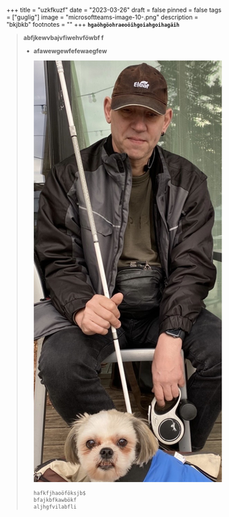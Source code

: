 +++
title = "uzkfkuzf"
date = "2023-03-26"
draft = false
pinned = false
tags = ["guglig"]
image = "microsoftteams-image-10-.png"
description = "bkjbkb"
footnotes = ""
+++
**`hgaöhgöohraeoöihgoiahgoihagäih`**

> **abfjkewvbajvfiwehvföwbf f**
>
> * **afawewgewfefewaegfew**
>
>   ![](microsoftteams-image-10-.png)
>
>   ```
>   hafkfjhaoöföksjb$
>   bfajkbfkawbökf
>   aljhgfvilabfli
>   ```